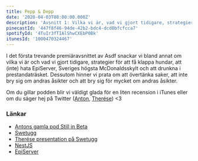 ```yaml
---
title: Pepp & Depp
date: '2020-04-03T08:00:00.000Z'
description: 'Avsnitt 1: Vilka vi är, vad vi gjort tidigare, strategier för att få klappa hundar, att drunkna i prestandaträsket, Sveriges högsta McDonaldsskylt och mycket annat.'
pinecastId: '447f8f46-94de-42b2-bdc4-dcd0bfcfcca7'
spotifyId: '4TuIr3fTIAlShwCXEbP0Bk'
itunesId: '1000470324467'
---
```


I det första trevande premiäravsnittet av Asdf snackar vi bland annat om vilka vi är och vad vi gjort tidigare, strategier för att få klappa hundar, att (inte) hata EpiServer, Sveriges högsta McDonaldsskylt och att drunkna i prestandaträsket. Dessutom hinner vi prata om att övertänka saker, att inte bry sig om andras åsikter och att bry sig för mycket om andras åsikter.

Om du gillar podden blir vi väldigt glada för en liten recension i iTunes eller om du säger hej på Twitter ([Anton](https://twitter.com/Awnton), [Therése](https://twitter.com/tkomstadius)) <3

### Länkar

- [Antons gamla pod Still in Beta](https://podcasts.apple.com/se/podcast/still-in-beta/id1174070946)
- [Swetugg](https://swetugg.se/)
- [Therése presentation på Swetugg](https://www.youtube.com/watch?v=5CgsfdR1jCY)
- [NestJS](https://nestjs.com/)
- [EpiServer](https://www.episerver.se/)
